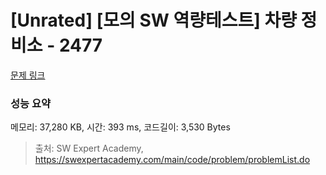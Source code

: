 # [Unrated] [모의 SW 역량테스트] 차량 정비소 - 2477 

[문제 링크](https://swexpertacademy.com/main/code/problem/problemDetail.do?contestProbId=AV6c6bgaIuoDFAXy) 

### 성능 요약

메모리: 37,280 KB, 시간: 393 ms, 코드길이: 3,530 Bytes



> 출처: SW Expert Academy, https://swexpertacademy.com/main/code/problem/problemList.do